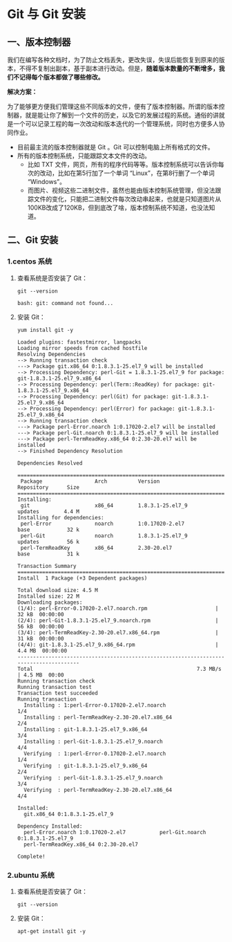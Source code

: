 # Git 与 Git 安装

## 一、版本控制器

我们在编写各种文档时，为了防止文档丢失，更改失误，失误后能恢复到原来的版本，不得不复制出副本，基于副本进行改动。但是，**随着版本数量的不断增多，我们不记得每个版本都做了哪些修改。**

**解决方案：**

为了能够更方便我们管理这些不同版本的文件，便有了版本控制器。所谓的版本控制器，就是能让你了解到一个文件的历史，以及它的发展过程的系统。通俗的讲就是一个可以记录工程的每一次改动和版本迭代的⼀个管理系统，同时也方便多人协同作业。

- 目前最主流的版本控制器就是 Git 。Git 可以控制电脑上所有格式的文件。
- 所有的版本控制系统，只能跟踪文本文件的改动。
  - 比如 TXT 文件，网页，所有的程序代码等等。版本控制系统可以告诉你每次的改动，比如在第5行加了一个单词 “Linux”，在第8行删了一个单词 “Windows”。
  - 而图片、视频这些二进制文件，虽然也能由版本控制系统管理，但没法跟踪文件的变化，只能把二进制文件每次改动串起来，也就是只知道图片从100KB改成了120KB，但到底改了啥，版本控制系统不知道，也没法知道。

## 二、Git 安装

### 1.centos 系统

1. 查看系统是否安装了 Git：

   ```shell
   git --version
   ```

   ```shell
   bash: git: command not found...
   ```

2. 安装 Git：

   ```shell
   yum install git -y
   ```

   ```shell
   Loaded plugins: fastestmirror, langpacks
   Loading mirror speeds from cached hostfile
   Resolving Dependencies
   --> Running transaction check
   ---> Package git.x86_64 0:1.8.3.1-25.el7_9 will be installed
   --> Processing Dependency: perl-Git = 1.8.3.1-25.el7_9 for package: git-1.8.3.1-25.el7_9.x86_64
   --> Processing Dependency: perl(Term::ReadKey) for package: git-1.8.3.1-25.el7_9.x86_64
   --> Processing Dependency: perl(Git) for package: git-1.8.3.1-25.el7_9.x86_64
   --> Processing Dependency: perl(Error) for package: git-1.8.3.1-25.el7_9.x86_64
   --> Running transaction check
   ---> Package perl-Error.noarch 1:0.17020-2.el7 will be installed
   ---> Package perl-Git.noarch 0:1.8.3.1-25.el7_9 will be installed
   ---> Package perl-TermReadKey.x86_64 0:2.30-20.el7 will be installed
   --> Finished Dependency Resolution
   
   Dependencies Resolved
   
   =======================================================================================
    Package                 Arch          Version                    Repository      Size
   =======================================================================================
   Installing:
    git                     x86_64        1.8.3.1-25.el7_9           updates        4.4 M
   Installing for dependencies:
    perl-Error              noarch        1:0.17020-2.el7            base            32 k
    perl-Git                noarch        1.8.3.1-25.el7_9           updates         56 k
    perl-TermReadKey        x86_64        2.30-20.el7                base            31 k
   
   Transaction Summary
   =======================================================================================
   Install  1 Package (+3 Dependent packages)
   
   Total download size: 4.5 M
   Installed size: 22 M
   Downloading packages:
   (1/4): perl-Error-0.17020-2.el7.noarch.rpm                      |  32 kB  00:00:00     
   (2/4): perl-Git-1.8.3.1-25.el7_9.noarch.rpm                     |  56 kB  00:00:00     
   (3/4): perl-TermReadKey-2.30-20.el7.x86_64.rpm                  |  31 kB  00:00:00     
   (4/4): git-1.8.3.1-25.el7_9.x86_64.rpm                          | 4.4 MB  00:00:00     
   ---------------------------------------------------------------------------------------
   Total                                                     7.3 MB/s | 4.5 MB  00:00     
   Running transaction check
   Running transaction test
   Transaction test succeeded
   Running transaction
     Installing : 1:perl-Error-0.17020-2.el7.noarch                                   1/4 
     Installing : perl-TermReadKey-2.30-20.el7.x86_64                                 2/4 
     Installing : git-1.8.3.1-25.el7_9.x86_64                                         3/4 
     Installing : perl-Git-1.8.3.1-25.el7_9.noarch                                    4/4 
     Verifying  : 1:perl-Error-0.17020-2.el7.noarch                                   1/4 
     Verifying  : git-1.8.3.1-25.el7_9.x86_64                                         2/4 
     Verifying  : perl-Git-1.8.3.1-25.el7_9.noarch                                    3/4 
     Verifying  : perl-TermReadKey-2.30-20.el7.x86_64                                 4/4 
   
   Installed:
     git.x86_64 0:1.8.3.1-25.el7_9                                                        
   
   Dependency Installed:
     perl-Error.noarch 1:0.17020-2.el7           perl-Git.noarch 0:1.8.3.1-25.el7_9      
     perl-TermReadKey.x86_64 0:2.30-20.el7      
   
   Complete!
   ```

### 2.ubuntu 系统

1. 查看系统是否安装了 Git：

   ```shell
   git --version
   ```

2. 安装 Git：

   ```shell
   apt-get install git -y
   ```

   
